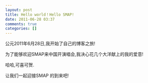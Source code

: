 ```yaml
---
layout: post
title: Hello world！Hello SMAP!
date: 2011-06-28 03:37
comments: true
categories: []
---
```

公元2011年6月28日,我开始了自己的博客之旅!

为了能够欢迎SMAP来中国开演唱会,我决心花几个大洋献上的我的爱意!

哈哈,可喜可贺.

让我们一起迎接SMAP 的到来吧!
